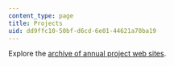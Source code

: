 ```yaml
---
content_type: page
title: Projects
uid: dd9ffc10-50bf-d6cd-6e01-44621a70ba19
---
```


Explore the [archive of annual project web sites](http://web.mit.edu/12.000/archives.html).